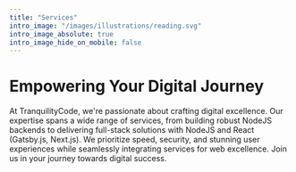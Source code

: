 ```yaml
---
title: "Services"
intro_image: "/images/illustrations/reading.svg"
intro_image_absolute: true
intro_image_hide_on_mobile: false
---
```


# Empowering Your Digital Journey

At TranquilityCode, we're passionate about crafting digital excellence. Our expertise spans a wide range of services, from building robust NodeJS backends to delivering full-stack solutions with NodeJS and React (Gatsby.js, Next.js). We prioritize speed, security, and stunning user experiences while seamlessly integrating services for web excellence. Join us in your journey towards digital success.

